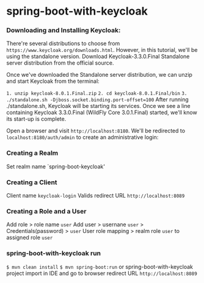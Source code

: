# spring-boot-with-keycloak

### Downloading and Installing Keycloak:
There're several distributions to choose from `https://www.keycloak.org/downloads.html`.
However, in this tutorial, we'll be using the standalone version.
Download Keycloak-3.3.0.Final Standalone server distribution from the official source.

Once we've downloaded the Standalone server distribution, we can unzip and start Keycloak from the terminal:

`1. unzip keycloak-8.0.1.Final.zip`
`2. cd keycloak-8.0.1.Final/bin`
`3. ./standalone.sh -Djboss.socket.binding.port-offset=100`
After running ./standalone.sh, Keycloak will be starting its services. Once we see a line containing Keycloak 3.3.0.Final (WildFly Core 3.0.1.Final) started, we'll know its start-up is complete.

Open a browser and visit `http://localhost:8180`. We'll be redirected to `localhost:8180/auth/admin` to create an administrative login:
### Creating a Realm
Set realm name `spring-boot-keycloak'

### Creating a Client
Client name `keycloak-login`
Valids redirect URL `http://localhost:8089`

### Creating a Role and a User

Add role > role name `user`
Add user > usernane `user` > Credentials(password) > `user` 
User role mapping > realm role `user` to assigned role `user`

### spring-boot-with-keycloak run

`$ mvn clean install`
`$ mvn spring-boot:run`
or spring-boot-with-keycloak project import in IDE and go to browser redirect URL `http://localhost:8089`
